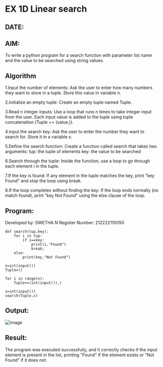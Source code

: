 # EX 1D Linear search
## DATE:
## AIM:
To write a python program for a search function with parameter list name and the value to be searched using string values.

## Algorithm
1.Input the number of elements: Ask the user to enter how many numbers they want to store in a tuple. Store this value in variable n.

2.Initialize an empty tuple: Create an empty tuple named Tuple.

3.Read n integer inputs: Use a loop that runs n times to take integer input from the user. Each input value is added to the tuple using tuple concatenation (Tuple += (value,)).

4.Input the search key: Ask the user to enter the number they want to search for. Store it in a variable x.

5.Define the search function: Create a function called search that takes two arguments:
 tup: the tuple of elements
 key: the value to be searched

6.Search through the tuple: Inside the function, use a loop to go through each element i in the tuple.

7.If the key is found: If any element in the tuple matches the key, print "key Found" and stop the loop using break.

8.If the loop completes without finding the key: If the loop ends normally (no match found), print "key Not Found" using the else clause of the loop.

## Program:
Developed by: SWETHA N
Register Number: 212222110050
```
def search(tup,key):
    for i in tup:
        if i==key:
            print(i,"Found")
            break;
    else:
        print(key,"Not Found")
        
n=int(input()) 
Tuple=()

for i in range(n):
    Tuple+=(int(input()),)
    
x=int(input())    
search(Tuple,x)
```

## Output:
![image](https://github.com/user-attachments/assets/4eea0123-8f54-484b-8614-b9c8c46942ba)

## Result:
The program was executed successfully, and it correctly checks if the input element is present in the list, printing "Found" if the element exists or "Not Found" if it does not.
